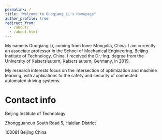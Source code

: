 ```yaml
---
permalink: /
title: "Welcome to Guoqiang Li's Homepage"
author_profile: true
redirect_from: 
  - /about/
  - /about.html
---
```


My name is Guoqiang Li, coming from Inner Mongolia, China. I am currently an associate professor in the School of Mechanical Engineering, Beijing Institute of Technology, China. I received the Dr.-Ing. degree from the University of Kaiserslautern, Kaiserslautern, Germany, in 2019. 

My research interests focus on the intersection of optimization and machine learning, with applications to the safety and security of connected automated driving systems.

Contact info
======
Beijing Institute of Technology

Zhongguancun South Road 5, Haidian District

100081 Beijing China
